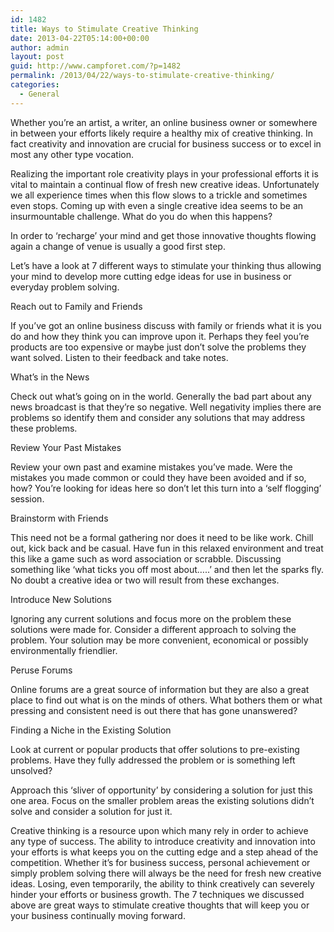```yaml
---
id: 1482
title: Ways to Stimulate Creative Thinking
date: 2013-04-22T05:14:00+00:00
author: admin
layout: post
guid: http://www.campforet.com/?p=1482
permalink: /2013/04/22/ways-to-stimulate-creative-thinking/
categories:
  - General
---
```

Whether you&#8217;re an artist, a writer, an online business owner or somewhere in between your efforts likely require a healthy mix of creative thinking. In fact creativity and innovation are crucial for business success or to excel in most any other type vocation.

Realizing the important role creativity plays in your professional efforts it is vital to maintain a continual flow of fresh new creative ideas. Unfortunately we all experience times when this flow slows to a trickle and sometimes even stops. Coming up with even a single creative idea seems to be an insurmountable challenge. What do you do when this happens?

In order to &#8216;recharge&#8217; your mind and get those innovative thoughts flowing again a change of venue is usually a good first step.

Let&#8217;s have a look at 7 different ways to stimulate your thinking thus allowing your mind to develop more cutting edge ideas for use in business or everyday problem solving.

Reach out to Family and Friends

If you&#8217;ve got an online business discuss with family or friends what it is you do and how they think you can improve upon it. Perhaps they feel you&#8217;re products are too expensive or maybe just don&#8217;t solve the problems they want solved. Listen to their feedback and take notes.

What&#8217;s in the News

Check out what&#8217;s going on in the world. Generally the bad part about any news broadcast is that they&#8217;re so negative. Well negativity implies there are problems so identify them and consider any solutions that may address these problems.

Review Your Past Mistakes

Review your own past and examine mistakes you&#8217;ve made. Were the mistakes you made common or could they have been avoided and if so, how? You&#8217;re looking for ideas here so don&#8217;t let this turn into a &#8216;self flogging&#8217; session.

Brainstorm with Friends

This need not be a formal gathering nor does it need to be like work. Chill out, kick back and be casual. Have fun in this relaxed environment and treat this like a game such as word association or scrabble. Discussing something like &#8216;what ticks you off most about…..&#8217; and then let the sparks fly. No doubt a creative idea or two will result from these exchanges.

Introduce New Solutions

Ignoring any current solutions and focus more on the problem these solutions were made for. Consider a different approach to solving the problem. Your solution may be more convenient, economical or possibly environmentally friendlier.

Peruse Forums

Online forums are a great source of information but they are also a great place to find out what is on the minds of others. What bothers them or what pressing and consistent need is out there that has gone unanswered?

Finding a Niche in the Existing Solution

Look at current or popular products that offer solutions to pre-existing problems. Have they fully addressed the problem or is something left unsolved?

Approach this &#8216;sliver of opportunity&#8217; by considering a solution for just this one area. Focus on the smaller problem areas the existing solutions didn&#8217;t solve and consider a solution for just it.

Creative thinking is a resource upon which many rely in order to achieve any type of success. The ability to introduce creativity and innovation into your efforts is what keeps you on the cutting edge and a step ahead of the competition. Whether it&#8217;s for business success, personal achievement or simply problem solving there will always be the need for fresh new creative ideas. Losing, even temporarily, the ability to think creatively can severely hinder your efforts or business growth. The 7 techniques we discussed above are great ways to stimulate creative thoughts that will keep you or your business continually moving forward.